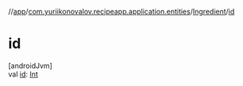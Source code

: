 //[app](../../../index.md)/[com.yuriikonovalov.recipeapp.application.entities](../index.md)/[Ingredient](index.md)/[id](id.md)

# id

[androidJvm]\
val [id](id.md): [Int](https://kotlinlang.org/api/latest/jvm/stdlib/kotlin/-int/index.html)
